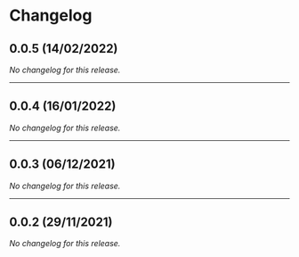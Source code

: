 # Changelog

## 0.0.5 (14/02/2022)
*No changelog for this release.*

---

## 0.0.4 (16/01/2022)
*No changelog for this release.*

---

## 0.0.3 (06/12/2021)
*No changelog for this release.*

---

## 0.0.2 (29/11/2021)
*No changelog for this release.*
